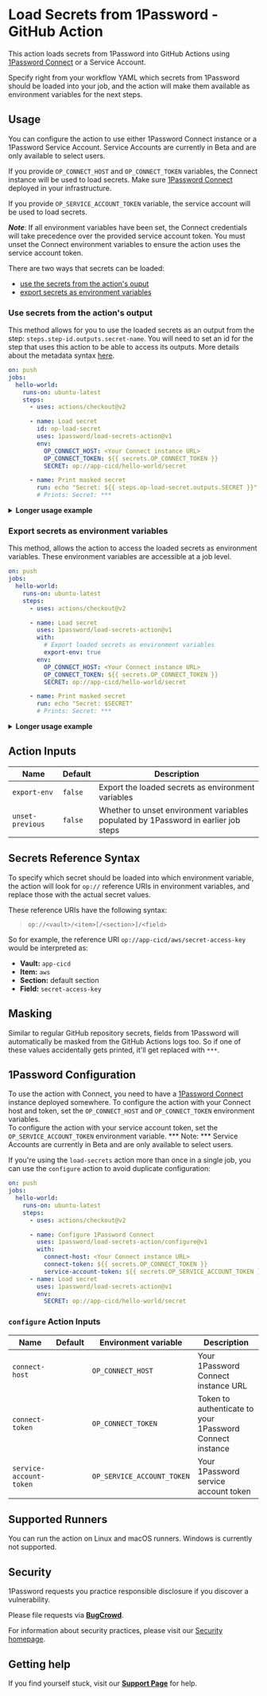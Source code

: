 # Load Secrets from 1Password - GitHub Action

This action loads secrets from 1Password into GitHub Actions using [1Password Connect](https://1password.com/secrets/) or a Service Account.


Specify right from your workflow YAML which secrets from 1Password should be loaded into your job, and the action will make them available as environment variables for the next steps.

## Usage

You can configure the action to use either 1Password Connect instance or a 1Password Service Account. Service Accounts are currently in Beta and are only available to select users.

If you provide `OP_CONNECT_HOST` and `OP_CONNECT_TOKEN` variables, the Connect instance will be used to load secrets. Make sure [1Password Connect](https://support.1password.com/secrets-automation/#step-2-deploy-a-1password-connect-server) deployed in your infrastructure.

If you provide `OP_SERVICE_ACCOUNT_TOKEN` variable, the service account will be used to load secrets.

***Note***: If all environment variables have been set, the Connect credentials will take precedence over the provided service account token. You must unset the Connect environment variables to ensure the action uses the service account token.

There are two ways that secrets can be loaded:
 - [use the secrets from the action's ouput](#use-secrets-from-the-actions-output)
 - [export secrets as environment variables](#export-secrets-as-environment-variables)

### Use secrets from the action's output

This method allows for you to use the loaded secrets as an output from the step: `steps.step-id.outputs.secret-name`. You will need to set an id for the step that uses this action to be able to access its outputs. More details about the metadata syntax [here](https://docs.github.com/en/actions/creating-actions/metadata-syntax-for-github-actions#outputsoutput_id).

```yml
on: push
jobs:
  hello-world:
    runs-on: ubuntu-latest
    steps:
      - uses: actions/checkout@v2

      - name: Load secret
        id: op-load-secret
        uses: 1password/load-secrets-action@v1
        env:
          OP_CONNECT_HOST: <Your Connect instance URL>
          OP_CONNECT_TOKEN: ${{ secrets.OP_CONNECT_TOKEN }}
          SECRET: op://app-cicd/hello-world/secret

      - name: Print masked secret
        run: echo "Secret: ${{ steps.op-load-secret.outputs.SECRET }}"
        # Prints: Secret: ***
```

<details>
<summary><b>Longer usage example</b></summary>

```yml
on: push
name: Deploy app

jobs:
  test:
    runs-on: ubuntu-latest
    steps:
      - uses: actions/checkout@v2

      - name: Configure 1Password Connect
        uses: 1password/load-secrets-action/configure@v1
        with:
          # Persist the 1Password Connect URL for next steps. You can also persist 
          # the Connect token using input `connect-token`, but keep in mind that 
          # every single step in the job would then be able to access the token.
          connect-host: https://1password.acme.com

      - name: Load Docker credentials
        id: load-docker-credentials
        uses: 1password/load-secrets-action@v1
        env:
          OP_CONNECT_TOKEN: ${{ secrets.OP_CONNECT_TOKEN }}
          DOCKERHUB_USERNAME: op://app-cicd/docker/username
          DOCKERHUB_TOKEN: op://app-cicd/docker/token

      - name: Login to Docker Hub
        uses: docker/login-action@v1
        with:
          username: ${{ steps.load-docker-credentials.outputs.DOCKERHUB_USERNAME }}
          password: ${{ steps.load-docker-credentials.outputs.DOCKERHUB_TOKEN }}

      - name: Build and push Docker image
        uses: docker/build-push-action@v2
        with:
          push: true
          tags: acme/app:latest
```
</details>

### Export secrets as environment variables

This method, allows the action to access the loaded secrets as environment variables. These environment variables are accessible at a job level.

```yml
on: push
jobs:
  hello-world:
    runs-on: ubuntu-latest
    steps:
      - uses: actions/checkout@v2

      - name: Load secret
        uses: 1password/load-secrets-action@v1
        with:
          # Export loaded secrets as environment variables
          export-env: true
        env:
          OP_CONNECT_HOST: <Your Connect instance URL>
          OP_CONNECT_TOKEN: ${{ secrets.OP_CONNECT_TOKEN }}
          SECRET: op://app-cicd/hello-world/secret

      - name: Print masked secret
        run: echo "Secret: $SECRET"
        # Prints: Secret: ***
```
<details>
<summary><b>Longer usage example</b></summary>

```yml
on: push
name: Deploy app

jobs:
  test:
    runs-on: ubuntu-latest
    steps:
      - uses: actions/checkout@v2

      - name: Configure 1Password Connect
        uses: 1password/load-secrets-action/configure@v1
        with:
          # Persist the 1Password Connect URL for next steps. You can also persist 
          # the Connect token using input `connect-token`, but keep in mind that 
          # every single step in the job would then be able to access the token.
          connect-host: https://1password.acme.com

      - name: Load Docker credentials
        uses: 1password/load-secrets-action@v1
        with:
          # Export loaded secrets as environment variables
          export-env: true
        env:
          OP_CONNECT_TOKEN: ${{ secrets.OP_CONNECT_TOKEN }}
          DOCKERHUB_USERNAME: op://app-cicd/docker/username
          DOCKERHUB_TOKEN: op://app-cicd/docker/token

      - name: Login to Docker Hub
        uses: docker/login-action@v1
        with:
          username: ${{ env.DOCKERHUB_USERNAME }}
          password: ${{ env.DOCKERHUB_TOKEN }}

      - name: Print environment variables with masked secrets
        run: printenv

      - name: Build and push Docker image
        uses: docker/build-push-action@v2
        with:
          push: true
          tags: acme/app:latest

      - name: Load AWS credentials
        uses: 1password/load-secrets-action@v1
        with:
          # Export loaded secrets as environment variables
          export-env: true
          # Remove local copies of the Docker credentials, which are not needed anymore
          unset-previous: true
        env:
          OP_CONNECT_TOKEN: ${{ secrets.OP_CONNECT_TOKEN }}
          AWS_ACCESS_KEY_ID: op://app-cicd/aws/access-key-id
          AWS_SECRET_ACCESS_KEY: op://app-cicd/aws/secret-access-key

      - name: Deploy app
        # This script expects AWS_ACCESS_KEY_ID and AWS_SECRET_ACCESS_KEY to be set, which was 
        # done automatically by the step above
        run: ./deploy.sh
```
</details>

## Action Inputs

| Name | Default | Description |
|---|---|---|
| `export-env`     | `false` | Export the loaded secrets as environment variables |
| `unset-previous` | `false` | Whether to unset environment variables populated by 1Password in earlier job steps |

## Secrets Reference Syntax

To specify which secret should be loaded into which environment variable, the action will look for `op://` reference URIs in environment variables, and replace those with the actual secret values.

These reference URIs have the following syntax:

> `op://<vault>/<item>[/<section>]/<field>`

So for example, the reference URI `op://app-cicd/aws/secret-access-key` would be interpreted as:
  * **Vault:** `app-cicd`
  * **Item:** `aws`
  * **Section:** default section
  * **Field:** `secret-access-key`

## Masking

Similar to regular GitHub repository secrets, fields from 1Password will automatically be masked from the GitHub Actions logs too.
So if one of these values accidentally gets printed, it'll get replaced with `***`.

## 1Password Configuration

To use the action with Connect, you need to have a [1Password Connect](https://support.1password.com/secrets-automation/#step-1-set-up-a-secrets-automation-workflow) instance deployed somewhere.
To configure the action with your Connect host and token, set the `OP_CONNECT_HOST` and `OP_CONNECT_TOKEN` environment variables.  
To configure the action with your service account token, set the `OP_SERVICE_ACCOUNT_TOKEN` environment variable. 
*** Note: *** Service Accounts are currently in Beta and are only available to select users.

If you're using the `load-secrets` action more than once in a single job, you can use the `configure` action to avoid duplicate configuration:

```yml
on: push
jobs:
  hello-world:
    runs-on: ubuntu-latest
    steps:
      - uses: actions/checkout@v2

      - name: Configure 1Password Connect
        uses: 1password/load-secrets-action/configure@v1
        with:
          connect-host: <Your Connect instance URL>
          connect-token: ${{ secrets.OP_CONNECT_TOKEN }}
          service-account-token: ${{ secrets.OP_SERVICE_ACCOUNT_TOKEN }}
      - name: Load secret
        uses: 1password/load-secrets-action@v1
        env:
          SECRET: op://app-cicd/hello-world/secret
```

### `configure` Action Inputs

| Name | Default | Environment variable | Description |
|---|---|---|---|
| `connect-host` | | `OP_CONNECT_HOST` | Your 1Password Connect instance URL |
| `connect-token` | | `OP_CONNECT_TOKEN` | Token to authenticate to your 1Password Connect instance |
| `service-account-token` | | `OP_SERVICE_ACCOUNT_TOKEN` | Your 1Password service account token |

## Supported Runners

You can run the action on Linux and macOS runners. Windows is currently not supported.

## Security

1Password requests you practice responsible disclosure if you discover a vulnerability.

Please file requests via [**BugCrowd**](https://bugcrowd.com/agilebits).

For information about security practices, please visit our [Security homepage](https://bugcrowd.com/agilebits).

## Getting help

If you find yourself stuck, visit our [**Support Page**](https://support.1password.com/) for help.
